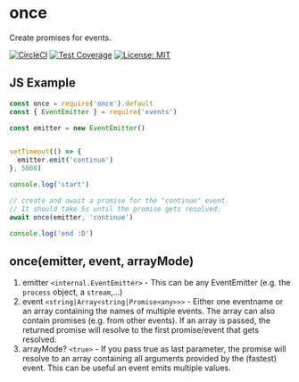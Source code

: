 # once

Create promises for events.

[![CircleCI](https://circleci.com/gh/robojones/once.svg?style=shield)](https://circleci.com/gh/robojones/once)
[![Test Coverage](https://codeclimate.com/github/robojones/once/badges/coverage.svg)](https://codeclimate.com/github/robojones/once/coverage)
[![License: MIT](https://img.shields.io/badge/License-MIT-yellow.svg)](https://opensource.org/licenses/MIT)

## JS Example

```javascript
const once = require('once').default
const { EventEmitter } = require('events')

const emitter = new EventEmitter()


setTimeout(() => {
  emitter.emit('continue')
}, 5000)

console.log('start')

// create and await a promise for the "continue" event.
// It should take 5s until the promise gets resolved.
await once(emitter, 'continue')

console.log('end :D')

```

## once(emitter, event, arrayMode)
1. emitter `<internal.EventEmitter>` - This can be any EventEmitter (e.g. the `process` object, a `stream`,...)
2. event `<string|Array<string|Promise<any>>>` - Either one eventname or an array containing the names of multiple events. The array can also contain promises (e.g. from other events). If an array is passed, the returned promise will resolve to the first promise/event that gets resolved.
3. arrayMode? `<true>` - If you pass true as last parameter, the promise will resolve to an array containing all arguments provided by the (fastest) event. This can be useful an event emits multiple values.
